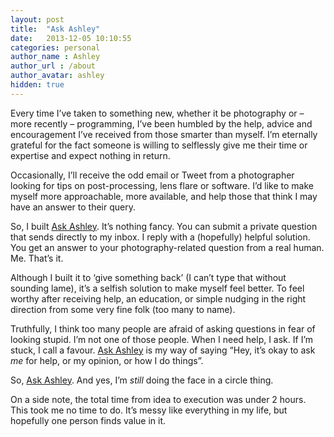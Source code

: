 ```yaml
---
layout: post
title:  "Ask Ashley"
date:   2013-12-05 10:10:55
categories: personal
author_name : Ashley
author_url : /about
author_avatar: ashley
hidden: true
---
```

<p>Every time I&#8217;ve taken to something new, whether it be photography or &#8211; more recently – programming, I&#8217;ve been humbled by the help, advice and encouragement I&#8217;ve received from those smarter than myself. I&#8217;m eternally grateful for the fact someone is willing to selflessly give me their time or expertise and expect nothing in return.</p>
<p>Occasionally, I&#8217;ll receive the odd email or Tweet from a photographer looking for tips on post-processing, lens flare or software. I&#8217;d like to make myself more approachable, more available, and help those that think I may have an answer to their query.</p>
<!--more-->
<p>So, I built <a href="http://ask-ashley.herokuapp.com" title="Ask Ashley">Ask Ashley</a>. It&#8217;s nothing fancy. You can submit a private question that sends directly to my inbox. I reply with a (hopefully) helpful solution. You get an answer to your photography-related question from a real human. Me. That&#8217;s it.</p>
<p>Although I built it to &#8216;give something back&#8217; (I can&#8217;t type that without sounding lame), it&#8217;s a selfish solution to make myself feel better. To feel worthy after receiving help, an education, or simple nudging in the right direction from some very fine folk (too many to name).</p>
<p>Truthfully, I think too many people are afraid of asking questions in fear of looking stupid. I&#8217;m not one of those people. When I need help, I ask. If I&#8217;m stuck, I call a favour. <a href="http://ask-ashley.herokuapp.com" title="Ask Ashley">Ask Ashley</a> is my way of saying &#8220;Hey, it&#8217;s okay to ask <em>me</em> for help, or my opinion, or how I do things&#8221;.</p>
<p>So, <a href="http://ask-ashley.herokuapp.com" title="Ask Ashley">Ask Ashley</a>. And yes, I&#8217;m <em>still</em> doing the face in a circle thing.</p>
<p>On a side note, the total time from idea to execution was under 2 hours. This took me no time to do. It&#8217;s messy like everything in my life, but hopefully one person finds value in it.</p>